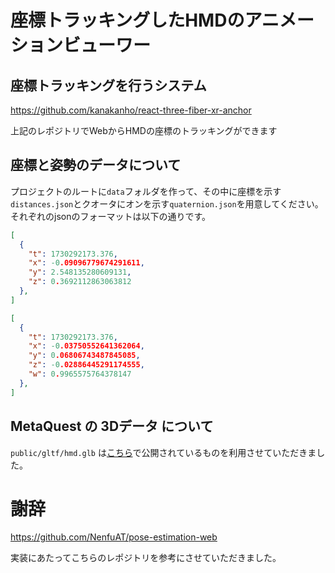 # 座標トラッキングしたHMDのアニメーションビューワー

## 座標トラッキングを行うシステム

https://github.com/kanakanho/react-three-fiber-xr-anchor  

上記のレポジトリでWebからHMDの座標のトラッキングができます

## 座標と姿勢のデータについて

プロジェクトのルートに`data`フォルダを作って、その中に座標を示す`distances.json`とクオータにオンを示す`quaternion.json`を用意してください。それぞれのjsonのフォーマットは以下の通りです。

```json:distances.json
[
  {
    "t": 1730292173.376,
    "x": -0.09096779674291611,
    "y": 2.548135280609131,
    "z": 0.3692112863063812
  },
]
```

```json:distances.json
[
  {
    "t": 1730292173.376,
    "x": -0.03750552641362064,
    "y": 0.06806743487845085,
    "z": -0.02886445291174555,
    "w": 0.9965575764378147
  },
]
```

## MetaQuest の 3Dデータ について

`public/gltf/hmd.glb` は[こちら](https://booth.pm/en/items/5661008)で公開されているものを利用させていただきました。



# 謝辞

https://github.com/NenfuAT/pose-estimation-web

実装にあたってこちらのレポジトリを参考にさせていただきました。

